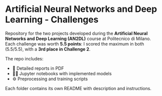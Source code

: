# Artificial Neural Networks and Deep Learning - Challenges

Repository for the two projects developed during the **Artificial Neural Networks and Deep Learning (AN2DL)** course at Politecnico di Milano.  
Each challenge was worth **5.5 points**: I scored the maximum in both (5.5/5.5), with a **3rd place in Challenge 2**.

The repo includes:
- 📄 Detailed reports in PDF
- 🧑‍💻 Jupyter notebooks with implemented models
- ⚙️ Preprocessing and training scripts

Each folder contains its own README with description and instructions.
